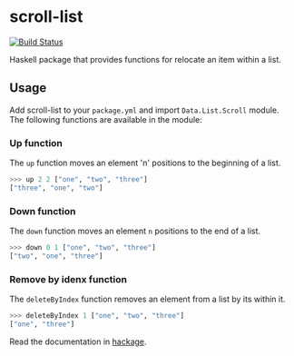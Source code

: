 # scroll-list

[![Build Status](https://travis-ci.org/fesanmar/scroll-list.svg?branch=main)](https://travis-ci.org/fesanmar/scroll-list)

Haskell package that provides functions for relocate an item within a list.

## Usage

Add scroll-list to your `package.yml` and import `Data.List.Scroll` module.
The following functions are available in the module:

### Up function

The `up` function moves an element 'n' positions to the beginning of a list.

```Haskell
>>> up 2 2 ["one", "two", "three"]
["three", "one", "two"]
```

### Down function

The `down` function moves an element `n` positions to the end of a list.

```Haskell
>>> down 0 1 ["one", "two", "three"]
["two", "one", "three"]
```

### Remove by idenx function

The `deleteByIndex` function removes an element from a list by its  within it.

```Haskell
>>> deleteByIndex 1 ["one", "two", "three"]
["one", "three"]
```

Read the documentation in [hackage](https://hackage.haskell.org/package/scroll-list-1.0.0.1).
